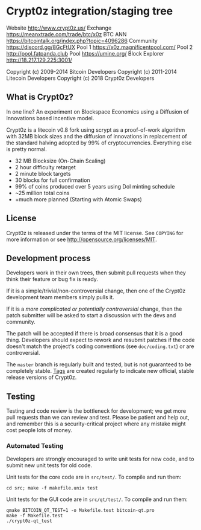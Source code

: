 Crypt0z integration/staging tree
================================

Website http://www.crypt0z.us/
Exchange https://meanxtrade.com/trade/btc/x0z
BTC ANN https://bitcointalk.org/index.php?topic=4096286
Community https://discord.gg/8GcFtUX
Pool 1 https://x0z.magnificentpool.com/
Pool 2 http://pool.fatpanda.club
Pool https://umine.org/
Block Explorer http://18.217.129.225:3001/

Copyright (c) 2009-2014 Bitcoin Developers
Copyright (c) 2011-2014 Litecoin Developers
Copyright (c) 2018 Crypt0z Developers

What is Crypt0z?
----------------

In one line? An experiment on Blockspace Economics using a Diffusion of Innovations based incentive model.

Crypt0z is a litecoin v0.8 fork using scrypt as a proof-of-work algorithm with 32MB block sizes and the diffusion of innovations in replacement of the standard halving adopted by 99% of cryptocurrencies. Everything else is pretty normal.
 - 32 MB Blocksize (On-Chain Scaling)
 - 2 hour difficulty retarget
 - 2 minute block targets
 - 30 blocks for full confirmation
 - 99% of coins produced over 5 years using DoI minting schedule
 - ~25 million total coins
 - +much more planned (Starting with Atomic Swaps)


License
-------

Crypt0z is released under the terms of the MIT license. See `COPYING` for more
information or see http://opensource.org/licenses/MIT.

Development process
-------------------

Developers work in their own trees, then submit pull requests when they think
their feature or bug fix is ready.

If it is a simple/trivial/non-controversial change, then one of the Crypt0z
development team members simply pulls it.

If it is a *more complicated or potentially controversial* change, then the patch
submitter will be asked to start a discussion with the devs and community.

The patch will be accepted if there is broad consensus that it is a good thing.
Developers should expect to rework and resubmit patches if the code doesn't
match the project's coding conventions (see `doc/coding.txt`) or are
controversial.

The `master` branch is regularly built and tested, but is not guaranteed to be
completely stable. [Tags](https://github.com/calems/crypt0z/tags) are created
regularly to indicate new official, stable release versions of Crypt0z.

Testing
-------

Testing and code review is the bottleneck for development; we get more pull
requests than we can review and test. Please be patient and help out, and
remember this is a security-critical project where any mistake might cost people
lots of money.

### Automated Testing

Developers are strongly encouraged to write unit tests for new code, and to
submit new unit tests for old code.

Unit tests for the core code are in `src/test/`. To compile and run them:

    cd src; make -f makefile.unix test

Unit tests for the GUI code are in `src/qt/test/`. To compile and run them:

    qmake BITCOIN_QT_TEST=1 -o Makefile.test bitcoin-qt.pro
    make -f Makefile.test
    ./crypt0z-qt_test

